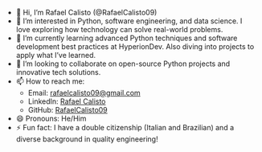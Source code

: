 - 👋 Hi, I’m Rafael Calisto (@RafaelCalisto09)
- 👀 I’m interested in Python, software engineering, and data science. I love exploring how technology can solve real-world problems.
- 🌱 I’m currently learning advanced Python techniques and software development best practices at HyperionDev. Also diving into projects to apply what I’ve learned.
- 💞️ I’m looking to collaborate on open-source Python projects and innovative tech solutions.
- 📫 How to reach me: 
  - Email: rafaelcalisto09@gmail.com
  - LinkedIn: [Rafael Calisto](http://linkedin.com/in/rafael-calisto-937b6524)
  - GitHub: [RafaelCalisto09](https://github.com/RafaelCalisto09)
- 😄 Pronouns: He/Him
- ⚡ Fun fact: I have a double citizenship (Italian and Brazilian) and a diverse background in quality engineering!


<!---
RafaelCalisto09/RafaelCalisto09 is a ✨ special ✨ repository because its `README.md` (this file) appears on your GitHub profile.
You can click the Preview link to take a look at your changes.
--->
